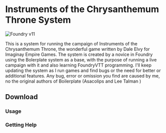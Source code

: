 # Instruments of the Chrysanthemum Throne System

![Foundry v11](https://img.shields.io/badge/foundry-v11-green)

This is a system for running the campaign of Instruments of the Chrysanthemum Throne, the wonderful game written by Dale Elvy for Imaginay Empire Games.
The system is created by a novice in Foundry using the Bolerplate system as a base, with the purpose of running a live campaign with it and also learning FoundryVTT programming. I'll keep updating the system as I run games and find bugs or the need for better or additional features. Any bug, error or omission you find are caused by me, no the original authors of Boilerplate (Asacolips and Lee Talman )

## Download

### Usage

### Getting Help
